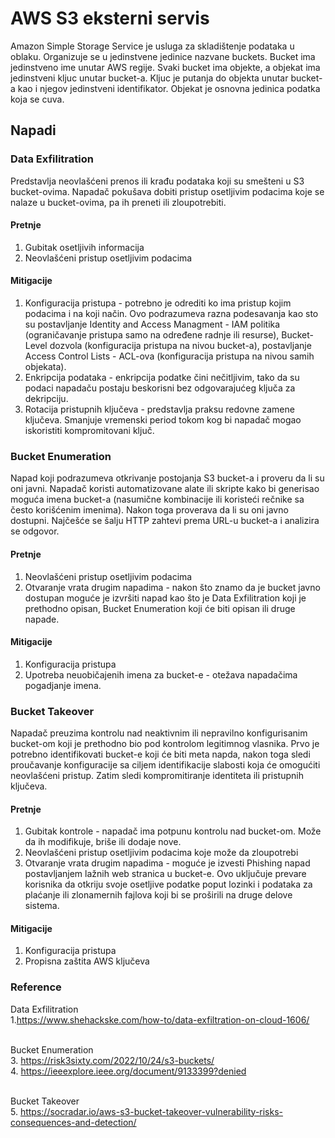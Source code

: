 # AWS S3 eksterni servis

Amazon Simple Storage Service je usluga za skladištenje podataka u oblaku. Organizuje se u jedinstvene jedinice nazvane buckets. Bucket ima jedinstveno ime unutar AWS regije. Svaki bucket ima objekte, a objekat ima jedinstveni kljuc unutar bucket-a. Kljuc je putanja do objekta unutar bucket-a kao i njegov jedinstveni identifikator. Objekat je osnovna jedinica podatka koja se cuva.

## Napadi

### Data Exfilitration

Predstavlja neovlašćeni prenos ili krađu podataka koji su smešteni u S3 bucket-ovima. Napadač pokušava dobiti pristup osetljivim podacima koje se nalaze u bucket-ovima, pa ih preneti ili zloupotrebiti.

#### Pretnje

1. Gubitak osetljivih informacija
2. Neovlašćeni pristup osetljivim podacima

#### Mitigacije

1. Konfiguracija pristupa - potrebno je odrediti ko ima pristup kojim podacima i na koji način. Ovo podrazumeva razna podesavanja kao sto su postavljanje Identity and Access Managment - IAM politika (ograničavanje pristupa samo na određene radnje ili resurse), Bucket-Level dozvola (konfiguracija pristupa na nivou bucket-a), postavljanje Access Control Lists - ACL-ova (konfiguracija pristupa na nivou samih objekata).
2. Enkripcija podataka - enkripcija podatke čini nečitljivim, tako da su podaci napadaču postaju beskorisni bez odgovarajućeg ključa za dekripciju.
3. Rotacija pristupnih ključeva - predstavlja praksu redovne zamene ključeva. Smanjuje vremenski period tokom kog bi napadač mogao iskoristiti kompromitovani ključ.

### Bucket Enumeration

Napad koji podrazumeva otkrivanje postojanja S3 bucket-a i proveru da li su oni javni. Napadač koristi automatizovane alate ili skripte kako bi generisao moguća imena bucket-a (nasumične kombinacije ili koristeći rečnike sa često korišćenim imenima). Nakon toga proverava da li su oni javno dostupni. Najčešće se šalju HTTP zahtevi prema URL-u bucket-a i analizira se odgovor.


#### Pretnje

1. Neovlašćeni pristup osetljivim podacima
2. Otvaranje vrata drugim napadima - nakon što znamo da je bucket javno dostupan moguće je izvršiti napad kao što je Data Exfilitration koji je prethodno opisan, Bucket Enumeration koji će biti opisan ili druge napade.

#### Mitigacije

1. Konfiguracija pristupa 
2. Upotreba neuobičajenih imena za bucket-e - otežava napadačima pogadjanje imena.

### Bucket Takeover

Napadač preuzima kontrolu nad neaktivnim ili nepravilno konfigurisanim bucket-om koji je prethodno bio pod kontrolom legitimnog vlasnika. Prvo je potrebno identifikovati bucket-e koji će biti meta napda, nakon toga sledi proučavanje konfiguracije sa ciljem identifikacije slabosti koja će omogućiti neovlašćeni pristup. Zatim sledi kompromitiranje identiteta ili pristupnih ključeva.

#### Pretnje

1. Gubitak kontrole - napadač ima potpunu kontrolu nad bucket-om. Može da ih modifikuje, briše ili dodaje nove.
2. Neovlašćeni pristup osetljivim podacima koje može da zloupotrebi
3. Otvaranje vrata drugim napadima - moguće je izvesti Phishing napad postavljanjem lažnih web stranica u bucket-e. Ovo uključuje prevare korisnika da otkriju svoje osetljive podatke poput lozinki i podataka za plaćanje ili zlonamernih fajlova koji bi se proširili na druge delove sistema.

#### Mitigacije 

1. Konfiguracija pristupa
2. Propisna zaštita AWS ključeva

### Reference
Data Exfilitration<br>
1.https://www.shehackske.com/how-to/data-exfiltration-on-cloud-1606/
   
<br>Bucket Enumeration<br>
3. https://risk3sixty.com/2022/10/24/s3-buckets/
<br>4. https://ieeexplore.ieee.org/document/9133399?denied

<br>Bucket Takeover<br>
5. https://socradar.io/aws-s3-bucket-takeover-vulnerability-risks-consequences-and-detection/
   



